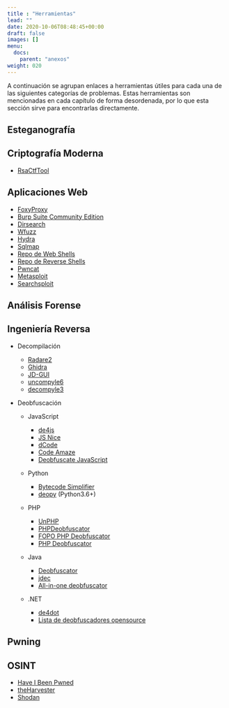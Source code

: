 ```yaml
---
title : "Herramientas"
lead: ""
date: 2020-10-06T08:48:45+00:00
draft: false
images: []
menu:
  docs:
    parent: "anexos"
weight: 020
---
```



A continuación se agrupan enlaces a herramientas útiles para cada una de las siguientes categorías de problemas. Estas herramientas son mencionadas en cada capítulo de forma desordenada, por lo que esta sección sirve para encontrarlas directamente.

## Esteganografía

## Criptografía Moderna

* [RsaCtfTool](https://github.com/Ganapati/RsaCtfTool)
## Aplicaciones Web

* [FoxyProxy](https://addons.mozilla.org/en-US/firefox/addon/foxyproxy-standard/)
* [Burp Suite Community Edition](https://portswigger.net/burp/communitydownload)
* [Dirsearch](https://github.com/maurosoria/dirsearch)
* [Wfuzz](https://github.com/xmendez/wfuzz)
* [Hydra](https://github.com/vanhauser-thc/thc-hydra)
* [Sqlmap](https://github.com/sqlmapproject/sqlmap)
* [Repo de Web Shells](https://github.com/tennc/webshell)
* [Repo de Reverse Shells](https://github.com/swisskyrepo/PayloadsAllTheThings/blob/master/Methodology%20and%20Resources/Reverse%20Shell%20Cheatsheet.md)
* [Pwncat](https://github.com/calebstewart/pwncat)
* [Metasploit](https://github.com/rapid7/metasploit-framework)
* [Searchsploit](https://www.exploit-db.com/searchsploit)

## Análisis Forense

## Ingeniería Reversa

* Decompilación
  * [Radare2](https://rada.re/n/radare2.html)
  * [Ghidra](https://ghidra-sre.org/)
  * [JD-GUI](https://java-decompiler.github.io/)
  * [uncompyle6](https://pypi.org/project/uncompyle6/)
  * [decompyle3](https://github.com/rocky/python-decompile3)

* Deobfuscación
  * JavaScript
    * [de4js](https://lelinhtinh.github.io/de4js/)
    * [JS Nice](http://jsnice.org/)
    * [dCode](https://www.dcode.fr/javascript-unobfuscator)
    * [Code Amaze](https://codeamaze.com/code-beautifier/javascript-deobfuscator)
    * [Deobfuscate JavaScript](http://deobfuscatejavascript.com/)

  * Python
    * [Bytecode Simplifier](https://github.com/extremecoders-re/bytecode_simplifier)
    * [deopy](https://pypi.org/project/deopy/) (Python3.6+)

  * PHP
    * [UnPHP](https://www.unphp.net/)
    * [PHPDeobfuscator](https://github.com/simon816/PHPDeobfuscator)
    * [FOPO PHP Deobfuscator](https://github.com/Antelox/FOPO-PHP-Deobfuscator)
    * [PHP Deobfuscator](http://jonhburn2.freehostia.com/decode/)

  * Java
    * [Deobfuscator](https://github.com/java-deobfuscator/deobfuscator)
    * [jdec](https://jdec.app/)
    * [All-in-one deobfuscator](https://github.com/D3Hunter/deobfuscator)

  * .NET
    * [de4dot](https://github.com/de4dot/de4dot)
    * [Lista de deobfuscadores opensource](https://github.com/NotPrab/.NET-Deobfuscator)

## Pwning

## OSINT

* [Have I Been Pwned](https://haveibeenpwned.com/)
* [theHarvester](https://github.com/laramies/theHarvester)
* [Shodan](https://www.shodan.io/)
